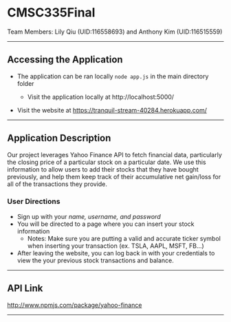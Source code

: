 # CMSC335Final 

Team Members: Lily Qiu (UID:116558693) and Anthony Kim (UID:116515559)

-----
## Accessing the Application
* The application can be ran locally `node app.js` in the main directory folder
  * Visit the application locally at http://localhost:5000/

* Visit the website at https://tranquil-stream-40284.herokuapp.com/

-----
## Application Description
Our project leverages Yahoo Finance API to fetch financial data, particularly the closing price of a particular stock on a particular date.
We use this information to allow users to add their stocks that they have bought previously, and help them keep track of their accumulative net gain/loss for all of the transactions they provide. 

### User Directions
* Sign up with your *name, username, and password*
* You will be directed to a page where you can insert your stock information
  * Notes: Make sure you are putting a valid and accurate ticker symbol when inserting your transaction (ex. TSLA, AAPL, MSFT, FB...)
* After leaving the website, you can log back in with your credentials to view the your previous stock transactions and balance.

---
## API Link 
http://www.npmjs.com/package/yahoo-finance

---


  
